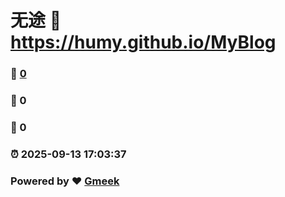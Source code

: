 # 无途 :link: https://humy.github.io/MyBlog 
### :page_facing_up: [0](https://humy.github.io/MyBlog/tag.html) 
### :speech_balloon: 0 
### :hibiscus: 0 
### :alarm_clock: 2025-09-13 17:03:37 
### Powered by :heart: [Gmeek](https://github.com/Meekdai/Gmeek)
